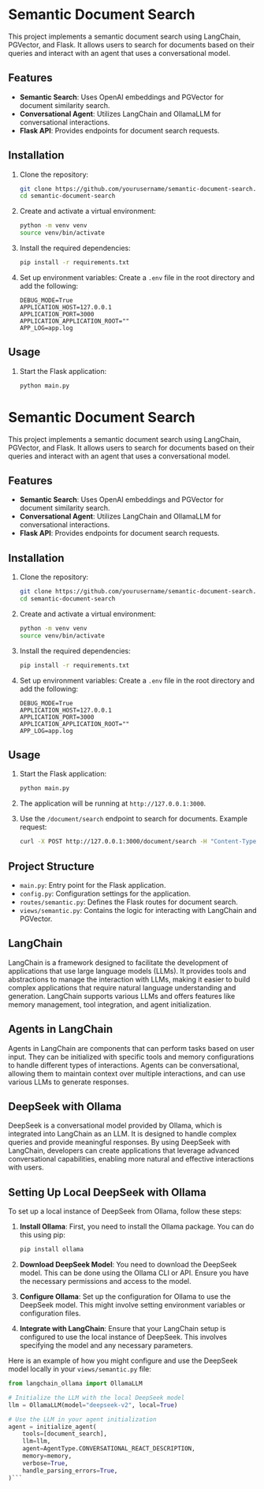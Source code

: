 # Semantic Document Search

This project implements a semantic document search using LangChain, PGVector, and Flask. It allows users to search for documents based on their queries and interact with an agent that uses a conversational model.

## Features

- **Semantic Search**: Uses OpenAI embeddings and PGVector for document similarity search.
- **Conversational Agent**: Utilizes LangChain and OllamaLLM for conversational interactions.
- **Flask API**: Provides endpoints for document search requests.

## Installation

1. Clone the repository:
    ```sh
    git clone https://github.com/yourusername/semantic-document-search.git
    cd semantic-document-search
    ```

2. Create and activate a virtual environment:
    ```sh
    python -m venv venv
    source venv/bin/activate
    ```

3. Install the required dependencies:
    ```sh
    pip install -r requirements.txt
    ```

4. Set up environment variables:
    Create a `.env` file in the root directory and add the following:
    ```env
    DEBUG_MODE=True
    APPLICATION_HOST=127.0.0.1
    APPLICATION_PORT=3000
    APPLICATION_APPLICATION_ROOT=""
    APP_LOG=app.log
    ```

## Usage

1. Start the Flask application:
    ```sh
    python main.py
    ```
# Semantic Document Search

This project implements a semantic document search using LangChain, PGVector, and Flask. It allows users to search for documents based on their queries and interact with an agent that uses a conversational model.

## Features

- **Semantic Search**: Uses OpenAI embeddings and PGVector for document similarity search.
- **Conversational Agent**: Utilizes LangChain and OllamaLLM for conversational interactions.
- **Flask API**: Provides endpoints for document search requests.

## Installation

1. Clone the repository:
    ```sh
    git clone https://github.com/yourusername/semantic-document-search.git
    cd semantic-document-search
    ```

2. Create and activate a virtual environment:
    ```sh
    python -m venv venv
    source venv/bin/activate
    ```

3. Install the required dependencies:
    ```sh
    pip install -r requirements.txt
    ```

4. Set up environment variables:
    Create a `.env` file in the root directory and add the following:
    ```env
    DEBUG_MODE=True
    APPLICATION_HOST=127.0.0.1
    APPLICATION_PORT=3000
    APPLICATION_APPLICATION_ROOT=""
    APP_LOG=app.log
    ```

## Usage

1. Start the Flask application:
    ```sh
    python main.py
    ```

2. The application will be running at `http://127.0.0.1:3000`.

3. Use the `/document/search` endpoint to search for documents. Example request:
    ```sh
    curl -X POST http://127.0.0.1:3000/document/search -H "Content-Type: application/json" -d '{"query": "your search query", "user_id": "user123", "max_messages": 5}'
    ```

## Project Structure

- `main.py`: Entry point for the Flask application.
- `config.py`: Configuration settings for the application.
- `routes/semantic.py`: Defines the Flask routes for document search.
- `views/semantic.py`: Contains the logic for interacting with LangChain and PGVector.

## LangChain

LangChain is a framework designed to facilitate the development of applications that use large language models (LLMs). It provides tools and abstractions to manage the interaction with LLMs, making it easier to build complex applications that require natural language understanding and generation. LangChain supports various LLMs and offers features like memory management, tool integration, and agent initialization.

## Agents in LangChain

Agents in LangChain are components that can perform tasks based on user input. They can be initialized with specific tools and memory configurations to handle different types of interactions. Agents can be conversational, allowing them to maintain context over multiple interactions, and can use various LLMs to generate responses.

## DeepSeek with Ollama

DeepSeek is a conversational model provided by Ollama, which is integrated into LangChain as an LLM. It is designed to handle complex queries and provide meaningful responses. By using DeepSeek with LangChain, developers can create applications that leverage advanced conversational capabilities, enabling more natural and effective interactions with users.

## Setting Up Local DeepSeek with Ollama

To set up a local instance of DeepSeek from Ollama, follow these steps:

1. **Install Ollama**: First, you need to install the Ollama package. You can do this using pip:
    ```sh
    pip install ollama
    ```

2. **Download DeepSeek Model**: You need to download the DeepSeek model. This can be done using the Ollama CLI or API. Ensure you have the necessary permissions and access to the model.

3. **Configure Ollama**: Set up the configuration for Ollama to use the DeepSeek model. This might involve setting environment variables or configuration files.

4. **Integrate with LangChain**: Ensure that your LangChain setup is configured to use the local instance of DeepSeek. This involves specifying the model and any necessary parameters.

Here is an example of how you might configure and use the DeepSeek model locally in your `views/semantic.py` file:

```python
from langchain_ollama import OllamaLLM

# Initialize the LLM with the local DeepSeek model
llm = OllamaLLM(model="deepseek-v2", local=True)

# Use the LLM in your agent initialization
agent = initialize_agent(
    tools=[document_search],
    llm=llm,
    agent=AgentType.CONVERSATIONAL_REACT_DESCRIPTION,
    memory=memory,
    verbose=True,
    handle_parsing_errors=True,
)```

